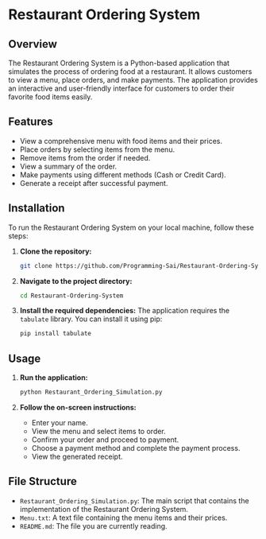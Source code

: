 # Restaurant Ordering System

## Overview

The Restaurant Ordering System is a Python-based application that simulates the process of ordering food at a restaurant. It allows customers to view a menu, place orders, and make payments. The application provides an interactive and user-friendly interface for customers to order their favorite food items easily.

## Features

- View a comprehensive menu with food items and their prices.
- Place orders by selecting items from the menu.
- Remove items from the order if needed.
- View a summary of the order.
- Make payments using different methods (Cash or Credit Card).
- Generate a receipt after successful payment.

## Installation

To run the Restaurant Ordering System on your local machine, follow these steps:

1. **Clone the repository:**
    ```sh
    git clone https://github.com/Programming-Sai/Restaurant-Ordering-System.git
    ```

2. **Navigate to the project directory:**
    ```sh
    cd Restaurant-Ordering-System
    ```

3. **Install the required dependencies:**
    The application requires the `tabulate` library. You can install it using pip:
    ```sh
    pip install tabulate
    ```

## Usage

1. **Run the application:**
    ```sh
    python Restaurant_Ordering_Simulation.py
    ```

2. **Follow the on-screen instructions:**
    - Enter your name.
    - View the menu and select items to order.
    - Confirm your order and proceed to payment.
    - Choose a payment method and complete the payment process.
    - View the generated receipt.

## File Structure

- `Restaurant_Ordering_Simulation.py`: The main script that contains the implementation of the Restaurant Ordering System.
- `Menu.txt`: A text file containing the menu items and their prices.
- `README.md`: The file you are currently reading.

